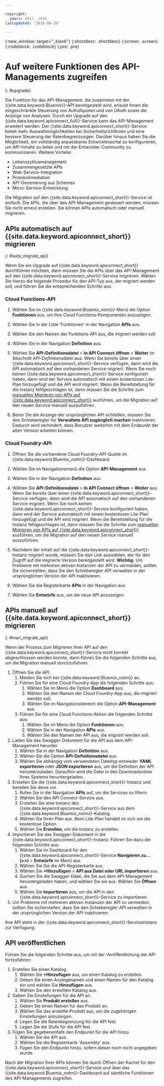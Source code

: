 ```yaml
---

copyright:
  years: 2017, 2018
lastupdated: "2018-06-26"

---
```



{:new_window: target="_blank"}
{:shortdesc: .shortdesc}
{:screen: .screen}
{:codeblock: .codeblock}
{:pre: .pre}

# Auf weitere Funktionen des API-Managements zugreifen
{: #upgrade}

Die Funktion für das API-Management, die zusammen mit der {{site.data.keyword.Bluemix}}-API bereitgestellt wird, erlaubt Ihnen die eingeschränkte Steuerung von Aufrufquoten und von OAuth sowie die Anzeige von Analysen. Durch ein Upgrade auf den {{site.data.keyword.apiconnect_full}}-Service kann das API-Management erweitert werden. Der {{site.data.keyword.apiconnect_short}}-Service bietet mehr Auswahlmöglichkeiten bei Sicherheitsrichtlinien und eine bessere Steuerung der Ratenbegrenzungen. Darüber hinaus haben Sie die Möglichkeit, ein vollständig anpassbares Entwicklerportal zu konfigurieren, um API-Inhalte zu teilen und mit der Entwickler-Community zu kommunizieren. Weitere Vorteile:
* Lebenszyklusmanagement
* Zusammengesetzte APIs
* Web-Service-Integration
* Protokollmediation
* API-Generierung aus Schemas
* Micro-Service-Entwicklung

Die Migration auf den {{site.data.keyword.apiconnect_short}}-Service ist einfach. Die APIs, die über das API-Management gesteuert werden, müssen Sie nicht erneut erstellen. Sie können APIs automatisch oder manuell migrieren.

## APIs automatisch auf {{site.data.keyword.apiconnect_short}} migrieren
{: #auto_migrate_api}

Wenn Sie ein Upgrade auf {{site.data.keyword.apiconnect_short}} durchführen möchten, dann müssen Sie die APIs über das API-Management auf den {{site.data.keyword.apiconnect_short}}-Service migrieren. Wählen Sie hierzu die folgende Prozedur für den API-Typ aus, der migriert werden soll, und führen Sie die entsprechenden Schritte aus.

### Cloud Functions-API

1. Wählen Sie im {{site.data.keyword.Bluemix_notm}}-Menü die Option **Funktionen** aus, um Ihre Cloud Functions-Komponenten anzuzeigen.

2. Wählen Sie in der Liste 'Funktionen' in der Navigation **APIs** aus.

3. Wählen Sie den Namen der Funktions-API aus, die migriert werden soll.

4. Wählen Sie in der Navigation **Definition** aus.

5. Wählen Sie **API-Definitionsdatei** > **In API Connect öffnen** > **Weiter** im Abschnitt *API-Definitionsdatei* aus. Wenn Sie bereits über einen {{site.data.keyword.apiconnect_short}}-Service verfügen, dann wird die API automatisch auf den vorhandenen Service migriert. Wenn Sie noch keinen {{site.data.keyword.apiconnect_short}}-Service konfiguriert haben, dann wird der Service automatisch mit einem kostenlosen Lite-Plan hinzugefügt und die API wird migriert. Wenn die Bereitstellung für die Instanz fehlgeschlagen ist, dann müssen Sie die Schritte zum [manuellen Migrieren von APIs auf {{site.data.keyword.apiconnect_short}}](#man_migrate_api) ausführen, um die Migration auf den neuen Service manuell auszuführen. 

6. Bevor Sie die Anzeige der ursprünglichen API schließen, müssen Sie den Schieberegler für **Verwaltete API zugänglich machen** inaktivieren. Dadurch wird verhindert, dass Benutzer weiterhin mit dem Endpunkt der alten Version arbeiten können.

### Cloud Foundry-API

1. Öffnen Sie die vorhandene Cloud Foundry-API-Quelle im {{site.data.keyword.Bluemix_notm}}-Dashboard. 

2. Wählen Sie im Navigationsmenü die Option **API-Management** aus.

3. Wählen Sie in der Navigation **Definition** aus.

4. Wählen Sie **API-Definitionsdatei** > **In API Connect öffnen** > **Weiter** aus. Wenn Sie bereits über einen {{site.data.keyword.apiconnect_short}}-Service verfügen, dann wird die API automatisch auf den vorhandenen Service migriert. Wenn Sie noch keinen {{site.data.keyword.apiconnect_short}}-Service konfiguriert haben, dann wird der Service automatisch mit einem kostenlosen Lite-Plan hinzugefügt und die API wird migriert. Wenn die Bereitstellung für die Instanz fehlgeschlagen ist, dann müssen Sie die Schritte zum [manuellen Migrieren von APIs auf {{site.data.keyword.apiconnect_short}}](#man_migrate_api) ausführen, um die Migration auf den neuen Service manuell auszuführen.
   
5. Nachdem der Inhalt auf die {{site.data.keyword.apiconnect_short}}-Instanz migriert wurde, müssen Sie den Link auswählen, der für den Zugriff auf die migrierte Version bereitgestellt wird.
    **Wichtig:** Um Probleme mit mehreren aktiven Instanzen der API zu vermeiden, sollten Sie sicherstellen, dass Sie den Schieberegler *API verwalten* in der ursprünglichen Version der API inaktivieren.

6. Wählen Sie die Registerkarte **APIs** in der Navigation aus.

7. Wählen Sie **Entwürfe** aus, um die neue API anzuzeigen.

## APIs manuell auf {{site.data.keyword.apiconnect_short}} migrieren
{: #man_migrate_api}

Wenn der Prozess zum Migrieren Ihrer API auf den {{site.data.keyword.apiconnect_short}}-Service nicht korrekt abgeschlossen werden konnte, dann führen Sie die folgenden Schritte aus, um die Migration manuell durchzuführen:

1. Öffnen Sie die API.
	1. Melden Sie sich bei {{site.data.keyword.Bluemix_notm}} an.
	2. Führen Sie für eine Cloud Foundry-App die folgenden Schritte aus: 
		1. Wählen Sie im Menü die Option **Dashboard** aus.
		2. Wählen Sie den Namen der Cloud Foundry-App aus, die migriert werden soll.
		3. Wählen Sie im Navigationsbereich die Option **API-Management** aus.
	3. Führen Sie für eine Cloud Functions-Aktion die folgenden Schritte aus: 
		1. Wählen Sie im Menü die Option **Funktionen** aus.
		2. Wählen Sie in der Navigation **APIs** aus.
		3. Wählen Sie den Namen der API aus, die migriert werden soll.
2. Laden Sie das Swagger-Dokument für die API aus dem API-Management herunter.
    1. Wählen Sie in der Navigation **Definition** aus.
	2. Wählen Sie die Option **API-Definitionsdatei** aus.
    3. Wählen Sie abhängig vom verwendeten Dateityp entweder **YAML exportieren** oder **JSON exportieren** aus, um die Definition der API herunterzuladen. Daraufhin wird die Datei in den Downloadordner Ihres Systems heruntergeladen.
3. Erstellen Sie die {{site.data.keyword.apiconnect_short}}-Instanz und bereiten Sie diese vor. 
	1. Rufen Sie in der Navigation **APIs** auf, um die Services zu filtern.
	2. Wählen Sie den API Connect-Service aus. 
    3. Erstellen Sie eine Instanz des {{site.data.keyword.apiconnect_short}}-Service aus dem {{site.data.keyword.Bluemix_notm}}-Katalog.
	4. Wählen Sie Ihren Plan aus. Beim Lite-Plan handelt es sich um die kostenlose Option.
	5. Wählen Sie **Erstellen**, um die Instanz zu erstellen.
4. Importieren Sie das Swagger-Dokument in die {{site.data.keyword.apiconnect_short}}-Instanz. Führen Sie dazu die folgenden Schritte aus:
	1. Wählen Sie im Dashboard für den {{site.data.keyword.apiconnect_short}}-Service **Navigieren zu... (>>)** > **Entwürfe** im Menü aus.
	2. Wählen Sie Sie die API-Registerkarte aus.
	3. Wählen Sie **+Hinzufügen** > **API aus Datei oder URL importieren** aus.
	4. Suchen Sie die Swagger-Datei, die Sie aus dem API-Management heruntergeladen haben, und wählen Sie sie aus. Wählen Sie **Öffnen** aus.
	5. Wählen Sie **Importieren** aus, um die API in den {{site.data.keyword.apiconnect_short}}-Service zu importieren.
5. Um Probleme mit mehreren aktiven Instanzen der API zu vermeiden, sollten Sie sicherstellen, dass Sie den Schieberegler *API verwalten* in der ursprünglichen Version der API inaktivieren.

Ihre API steht in der {{site.data.keyword.apiconnect_short}}-Serviceinstanz zur Verfügung. 

## API veröffentlichen

Führen Sie die folgenden Schritte aus, um mit der Veröffentlichung der API fortzufahren:

1. Erstellen Sie einen Katalog.
	1. Wählen Sie **+Hinzufügen** aus, um einen Katalog zu erstellen.
	2. Geben Sie einen Anzeigenamen und einen Namen für den Katalog ein und wählen Sie **Hinzufügen** aus.
	3. Wählen Sie den erstellten Katalog aus.
2. Geben Sie Einstellungen für die API an.
    1. Wählen Sie **Produkt erstellen** aus.
	2. Geben Sie einen Namen für das Produkt an.
	2. Wählen Sie das erstellte Produkt aus, um die zugehörigen Einstellungen anzuzeigen.
	3. Legen Sie die Ratenbegrenzung für die API fest.
	4. Legen Sie die Stufe für die API fest.
3. Fügen Sie gegebenenfalls den Endpunkt für die API hinzu.
    1. Wählen Sie die API aus.
	2. Wählen Sie die Registerkarte 'Assembly' aus.
	3. Fügen Sie den Endpunkt hinzu, sofern dieser noch nicht angegeben wurde.
	
 Nach der Migration Ihrer APIs können Sie durch Öffnen der Kachel für den {{site.data.keyword.apiconnect_short}}-Service und über das {{site.data.keyword.Bluemix_notm}}-Dashboard auf sämtliche Funktionen des API-Managements zugreifen. 

